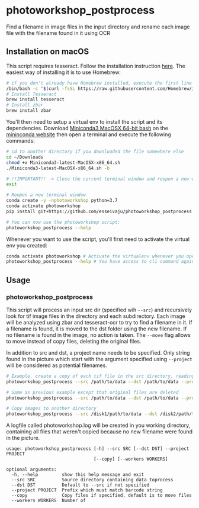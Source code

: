 # photoworkshop_postprocess
Find a filename in image files in the input directory and rename each image file with the filename found in it using OCR

## Installation on macOS

This script requires tesseract. Follow the installation instruction [here](https://tesseract-ocr.github.io/tessdoc/Home.html#macos). The easiest way of installing it is to use Homebrew:
```bash
# if you don't already have Homebrew installed, execute the first line or check the homebrew website for up-to-date information on how to install it
/bin/bash -c "$(curl -fsSL https://raw.githubusercontent.com/Homebrew/install/master/install.sh)"
# Install Tesseract
brew install tesseract
# Install zbar
brew install zbar
```
You'll then need to setup a virtual env to install the script and its dependencies. Download [Miniconda3 MacOSX 64-bit bash](https://repo.anaconda.com/miniconda/Miniconda3-latest-MacOSX-x86_64.sh) on the [mininconda website](https://docs.conda.io/en/latest/miniconda.html) then open a terminal and execute the following commands:
```bash
# cd to another directory if you downloaded the file somewhere else
cd ~/Downloads
chmod +x Miniconda3-latest-MacOSX-x86_64.sh
./Miniconda3-latest-MacOSX-x86_64.sh -b

# !!IMPORTANT!! -> Close the current terminal window and reopen a new window for the changes to take effect otherwise you'll get errors when executing the next commands. Use the command 'exit' to close the current shell.
exit

# Reopen a new terminal window
conda create -y -nphotoworkshop python=3.7
conda activate photoworkshop
pip install git+https://github.com/esseivaju/photoworkshop_postprocess

# You can now use the photoworkshop script:
photoworkshop_postprocess --help
```

Whenever you want to use the script, you'll first need to activate the virtual env you created:
```bash
conda activate photoworkshop # Activate the virtualenv whenever you open a terminal window to use the photoworkshop script
photoworkshop_postprocess --help # You have access to cli command again
```

## Usage

### photoworkshop_postprocess
This script will process an input src dir (specified wih ```--src```) and recursively look for tif image files in the directory and each subdirectory. 
Each image will be analyzed using zbar and tesseract-ocr to try to find a filename in it. If a filename is found, it is moved to the dst folder using the new filename. 
If no filename is found in the image, no action is taken. The ```--move``` flag allows to move instead of copy files, deleting the original files.

In addition to src and dst, a project name needs to be specified. Only string found in the picture which start with the argument specified using ```--project``` will be considered as potential filenames.

```bash
# Example, create a copy of each tif file in the src directory, reading new image name using tesseract-ocr
photoworkshop_postprocess --src /path/to/data --dst /path/to/data --project SLA-MORF

# Same as previous example except that original files are deleted
photoworkshop_postprocess --src /path/to/data --dst /path/to/data --project SLA-MORF --move

# Copy images to another directory
photoworkshop_postprocess --src /disk1/path/to/data --dst /disk2/path/to/data --project SLA-MORF
```
A logfile called photoworkshop.log will be created in you working directory, containing all files that weren't copied because no new filename were found in the picture.

```
usage: photoworkshop_postprocess [-h] --src SRC [--dst DST] --project PROJECT
                                 [--copy] [--workers WORKERS]

optional arguments:
  -h, --help         show this help message and exit
  --src SRC          Source directory containing data toprocess
  --dst DST          Default to --src if not specified
  --project PROJECT  Prefix which must match barcode string
  --copy             Copy files if specified, default is to move files
  --workers WORKERS  Number of 
```
